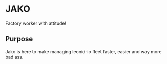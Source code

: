 # JAKO
Factory worker with attitude!

## Purpose
Jako is here to make managing leonid-io fleet faster, easier and way more bad ass.
